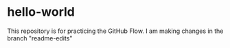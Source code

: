 # hello-world
This repository is for practicing the GitHub Flow.
I am making changes in the branch "readme-edits"
